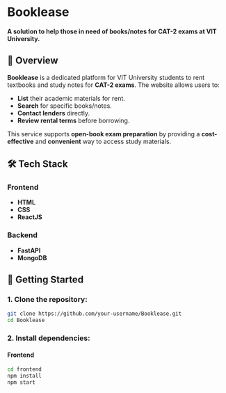 # **Booklease**

**A solution to help those in need of books/notes for CAT-2 exams at VIT University.**

## **📖 Overview**

**Booklease** is a dedicated platform for VIT University students to rent textbooks and study notes for **CAT-2 exams**. The website allows users to:

- **List** their academic materials for rent.
- **Search** for specific books/notes.
- **Contact lenders** directly.
- **Review rental terms** before borrowing.

This service supports **open-book exam preparation** by providing a **cost-effective** and **convenient** way to access study materials.

## **🛠️ Tech Stack**

### **Frontend**

- **HTML**
- **CSS**
- **ReactJS**

### **Backend**

- **FastAPI**
- **MongoDB**

## **🚀 Getting Started**

### **1. Clone the repository:**

```bash
git clone https://github.com/your-username/Booklease.git
cd Booklease
```

### **2. Install dependencies:**

#### **Frontend**

```bash
cd frontend
npm install
npm start
```
